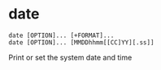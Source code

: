 # date

```
date [OPTION]... [+FORMAT]...
date [OPTION]... [MMDDhhmm[[CC]YY][.ss]]
```

Print or set the system date and time
